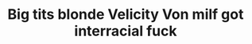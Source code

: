 ---
layout: post
title: Big tits blonde Velicity Von milf got interracial fuck
duration: '32:52'
view: 120
rate: 2
video: 'http://pornmaki.com/embed/2235222'
category: 
 - black
tags: 
 - big-black-cock
priority: 0.9
changefreq: daily
---